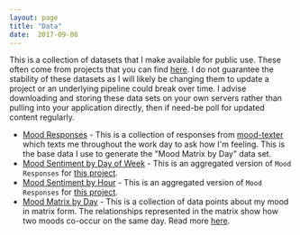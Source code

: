 ```yaml
---
layout: page
title: "Data"
date:  2017-09-08
---
```


This is a collection of datasets that I make available for public use.
These often come from projects that you can find [here](/projects).
I do not guarantee the stability of these datasets as I will likely be changing them to update a project or an underlying pipeline could break over time.
I advise downloading and storing these data sets on your own servers rather than pulling into your application directly, then if need-be poll for updated content regularly.

<ul class='data-sets'>
  <li class='data-set-listing'>
    <a class='title' href='https://apps.msull92.com/data/mood/responses'>Mood Responses</a> - This is a collection of responses from <a href="https://github.com/msull92/mood-texter">mood-texter</a> which texts me throughout the work day to ask how I'm feeling. This is the base data I use to generate the "Mood Matrix by Day" data set.
  </li>
  <li class='data-set-listing'>
    <a class='title' href='https://apps.msull92.com/data/mood/sentiment-by-day'>Mood Sentiment by Day of Week</a> - This is an aggregated version of <code>Mood Responses</code> for <a class='title' href='/projects/mood_meter'>this project</a>.
  </li>
  <li class='data-set-listing'>
    <a class='title' href='https://apps.msull92.com/data/mood/sentiment-by-hour'>Mood Sentiment by Hour</a> - This is an aggregated version of <code>Mood Responses</code> for <a class='title' href='/projects/mood_meter'>this project</a>.
  </li>
  <li class='data-set-listing'>
    <a class='title' href='https://apps.msull92.com/data/mood-matrix/co-occurrence-map.json'>Mood Matrix by Day</a> - This is a collection of data points about my mood in matrix form. The relationships represented in the matrix show how two moods co-occur on the same day. Read more <a href="/projects/mood_co-occurrence">here</a>.
  </li>
</ul>
